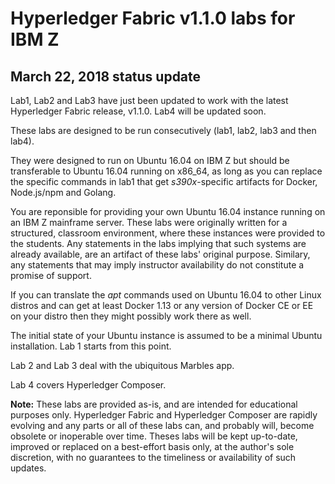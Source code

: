 # Hyperledger Fabric v1.1.0 labs for IBM Z

## March 22, 2018 status update
Lab1, Lab2 and Lab3 have just been updated to work with the latest Hyperledger Fabric release, v1.1.0.
Lab4 will be updated soon.

These labs are designed to be run consecutively (lab1, lab2, lab3 and then lab4). 

They were designed to run on Ubuntu 16.04 on IBM Z but should be transferable to Ubuntu 16.04 running on x86_64, as long as you can replace the specific commands in lab1 that get *s390x*-specific artifacts for Docker, Node.js/npm and Golang.

You are reponsible for providing your own Ubuntu 16.04 instance running on an IBM Z mainframe server. These labs were originally written for a structured, classroom environment, where these instances were provided to the students.  Any statements in the labs implying that such systems are already available, are an artifact of these labs' original purpose. Similary, any statements that may imply instructor availability do not constitute a promise of support.

If you can translate the *apt* commands used on Ubuntu 16.04 to other Linux distros and can get at least Docker 1.13 or any version of Docker CE or EE
on your distro then they might possibly work there as well. 

The initial state of your Ubuntu instance is assumed to be a minimal Ubuntu installation.   Lab 1 starts from this point.

Lab 2 and Lab 3 deal with the ubiquitous Marbles app.  

Lab 4 covers Hyperledger Composer. 

**Note:** These labs are provided as-is, and are intended for educational purposes only.  Hyperledger Fabric and Hyperledger Composer are rapidly evolving and any parts or all of these labs can, and probably will, become obsolete or inoperable over time.  Theses labs will be kept up-to-date, improved or replaced on a best-effort basis only, at the author's sole discretion, with no guarantees to the timeliness or availability of such updates.
